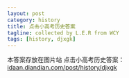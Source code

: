 ```yaml
---
layout: post
category: history
title: 点击小高考历史答案
tagline: collected by L.E.R from WCY
tags: [history, djxgk]
---
```

本答案存放在图片站
点击小高考历史答案： [idaan.diandian.com/post/history/djxgk](http://idaan.diandian.com/post/history/djxgk)

